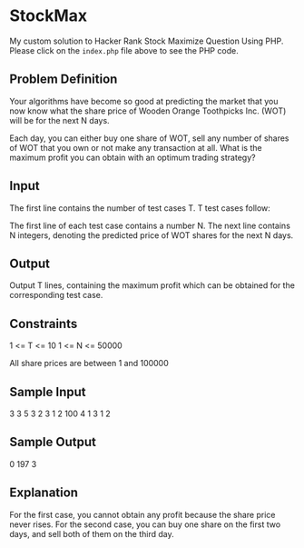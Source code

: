 StockMax
========

My custom solution to Hacker Rank Stock Maximize Question Using PHP. Please click on the `index.php` file above to see the PHP code.

Problem Definition
------------------

Your algorithms have become so good at predicting the market that you now know what the share price of Wooden Orange Toothpicks Inc. (WOT) will be for the next N days.

Each day, you can either buy one share of WOT, sell any number of shares of WOT that you own or not make any transaction at all. What is the maximum profit you can obtain with an optimum trading strategy?

Input
-----

The first line contains the number of test cases T. T test cases follow:

The first line of each test case contains a number N. The next line contains N integers, denoting the predicted price of WOT shares for the next N days.

Output
------

Output T lines, containing the maximum profit which can be obtained for the corresponding test case.

Constraints
-----------

1 <= T <= 10
1 <= N <= 50000

All share prices are between 1 and 100000

Sample Input
------------

3
3
5 3 2
3
1 2 100
4
1 3 1 2

Sample Output
-------------

0
197
3

Explanation
-----------

For the first case, you cannot obtain any profit because the share price never rises. For the second case, you can buy one share on the first two days, and sell both of them on the third day.
